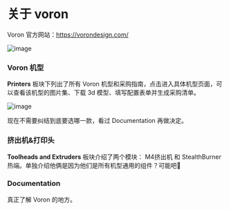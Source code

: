 # 关于 voron
Voron 官方网站：https://vorondesign.com/

![image](https://user-images.githubusercontent.com/16101554/237026096-1d16e82b-9016-4f05-adb7-5dad86d47008.png)

### Voron 机型
**Printers** 板块下列出了所有 Voron 机型和采购指南，点击进入具体机型页面，可以查看该机型的图片集、下载 3d 模型、填写配置表单并生成采购清单。

![image](https://user-images.githubusercontent.com/16101554/237030956-9382a220-8626-4591-a8f9-8d92b7ba2da8.png)

现在不需要纠结到底要选哪一款，看过 Documentation 再做决定。

### 挤出机&打印头
**Toolheads and Extruders** 板块介绍了两个模块： M4挤出机 和 StealthBurner热端。单独介绍他俩是因为他们是所有机型通用的组件？可能吧🤔️


### Documentation

真正了解 Voron 的地方。

## 